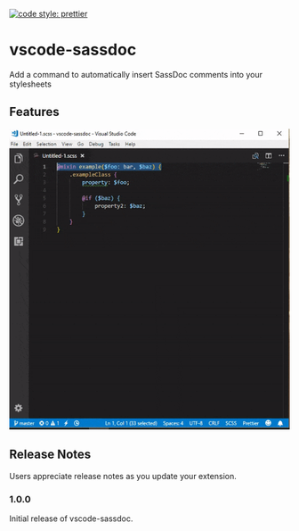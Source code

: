 [![code style: prettier](https://img.shields.io/badge/code_style-prettier-ff69b4.svg?style=flat-square)](https://github.com/prettier/prettier)

# vscode-sassdoc

Add a command to automatically insert SassDoc comments into your stylesheets

## Features

![feature X](images/sassdoc.gif)

## Release Notes

Users appreciate release notes as you update your extension.

### 1.0.0

Initial release of vscode-sassdoc.
